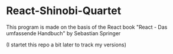 # React-Shinobi-Quartet
This program is made on the basis of the React book "React - Das umfassende Handbuch" by Sebastian Springer

(I startet this repo a bit later to track my versions)
